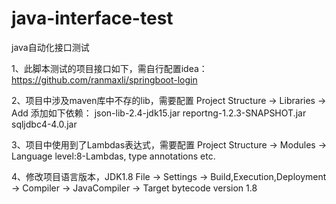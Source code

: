 # java-interface-test
 java自动化接口测试


1、此脚本测试的项目接口如下，需自行配置idea：
https://github.com/ranmaxli/springboot-login

2、项目中涉及maven库中不存的lib，需要配置
Project Structure  → Libraries  → Add 添加如下依赖：
json-lib-2.4-jdk15.jar
reportng-1.2.3-SNAPSHOT.jar
sqljdbc4-4.0.jar

3、项目中使用到了Lambdas表达式，需要配置
 Project Structure  → Modules  → Language level:8-Lambdas, type annotations etc.

4、修改项目语言版本，JDK1.8
 File  → Settings  → Build,Execution,Deployment → Compiler  → JavaCompiler  → 
 Target bytecode version 1.8
